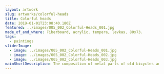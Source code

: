```yaml
---
layout: artwork
slug: artworks/colorful-heads
title: Colorful heads
date: 2019-01-01T23:08:40.180Z
featured: ../images/005_002_Colorful-Heads_001.jpg
made_of_and_where: Fiberboard, acrylic, tempera, levkas, 80x73.
tags:
  - paintings
sliderImage:
  - image: ../images/005_002_Colorful-Heads_001.jpg
  - image: ../images/005_002_Colorful-Heads_002.jpg
  - image: ../images/005_002_Colorful-Heads_003.jpg
mainShortDescription: The composition of metal parts of old bicycles and other metal parts is transformed into the shape of a creature.
---
```

